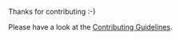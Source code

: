 Thanks for contributing :-)

Please have a look at the 
[Contributing Guidelines](https://github.com/mar10/fancytree/wiki/HowtoContribute#report-issues).

